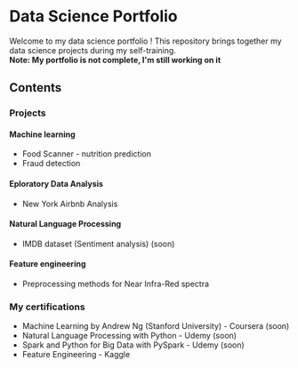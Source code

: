 # Data Science Portfolio
Welcome to my data science portfolio ! This repository brings together my data science projects during my self-training.<br>
__Note: My portfolio is not complete, I'm still working on it__
## Contents
### Projects
#### Machine learning
- Food Scanner - nutrition prediction
- Fraud detection
#### Eploratory Data Analysis
- New York Airbnb Analysis
#### Natural Language Processing
- IMDB dataset (Sentiment analysis) (soon)
#### Feature engineering
- Preprocessing methods for Near Infra-Red spectra

### My certifications
- Machine Learning by Andrew Ng (Stanford University) - Coursera (soon)
- Natural Language Processing with Python - Udemy (soon)
- Spark and Python for Big Data with PySpark - Udemy (soon)
- Feature Engineering - Kaggle
